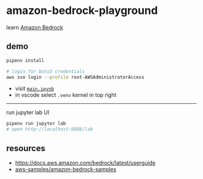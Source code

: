 # amazon-bedrock-playground

learn [Amazon Bedrock](https://docs.aws.amazon.com/bedrock/latest/userguide)

## demo

```sh
pipenv install

# login for boto3 credentials
aws sso login --profile root-AWSAdministratorAccess
```

- visit [`main.ipynb`](./main.ipynb)
- in vscode select `.venv` kernel in top right

---

run jupyter lab UI

```sh
pipenv run jupyter lab
# open http://localhost:8888/lab
```


## resources

- <https://docs.aws.amazon.com/bedrock/latest/userguide>
- [aws-samples/amazon-bedrock-samples](https://github.com/aws-samples/amazon-bedrock-samples)
